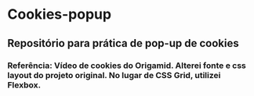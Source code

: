 # Cookies-popup

## Repositório para prática de pop-up de cookies

### Referência: Vídeo de cookies do Origamid. Alterei fonte e css layout do projeto original. No lugar de CSS Grid, utilizei Flexbox.
